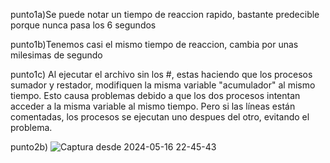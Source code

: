 punto1a)Se puede notar un tiempo de reaccion rapido, bastante predecible porque nunca pasa los 6 segundos 

punto1b)Tenemos casi el mismo tiempo de reaccion, cambia por unas milesimas de segundo 

punto1c) Al ejecutar el archivo sin los #, estas haciendo que los procesos sumador y restador, modifiquen la misma variable "acumulador" al mismo tiempo. Esto causa problemas debido a que los dos procesos intentan acceder a la misma variable al mismo tiempo. Pero si las líneas están comentadas, los procesos se ejecutan uno despues del otro, evitando el problema.

punto2b) ![Captura desde 2024-05-16 22-45-43](https://github.com/martinorez/ASO2024TPs/assets/131625059/0c2fc5f8-5126-470d-bbd0-999cf5bed28f)
